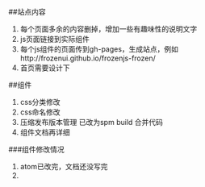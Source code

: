 ##站点内容
1. 每个页面多余的内容删掉，增加一些有趣味性的说明文字
2. js页面链接到实际组件
3. 每个js组件的页面传到gh-pages，生成站点，例如http://frozenui.github.io/frozenjs-frozen/
4. 首页需要设计下

##组件
1. css分类修改
2. css命名修改
3. 压缩发布版本管理 已改为spm build 合并代码
4.  组件文档再详细


###组件修改情况
1. atom已改完，文档还没写完
2. 
